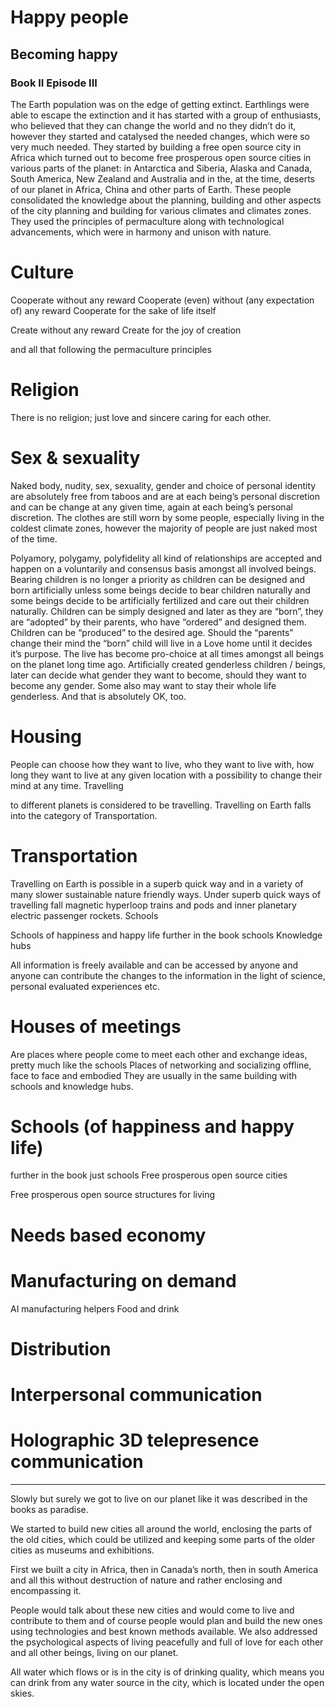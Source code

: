 # Happy people
## Becoming happy
### Book II Episode III



The Earth population was on the edge of getting extinct. Earthlings were able to escape the extinction and it has started with a group of enthusiasts, who believed that they can change the world and no they didn’t do it, however they started and catalysed the needed changes, which were so very much needed. 
They started by building a free open source city in Africa which turned out to become free prosperous open source cities in various parts of the planet: in Antarctica and Siberia, Alaska and Canada, South America, New Zealand and Australia and in the, at the time, deserts of our planet in Africa, China and other parts of Earth.
These people consolidated the knowledge about the planning, building and other aspects of the city planning and building for various climates and climates zones. 
They used the principles of permaculture along with technological advancements, which were in harmony and unison with nature.

# Culture

Cooperate without any reward
Cooperate (even) without (any expectation of) any reward
Cooperate for the sake of life itself

Create without any reward
Create for the joy of creation

and all that following the permaculture principles

# Religion

There is no religion; just love and sincere caring for each other.

# Sex & sexuality

Naked body, nudity, sex, sexuality, gender and choice of personal identity are absolutely free from taboos and are at each being’s personal discretion and can be change at any given time, again at each being’s personal discretion. The clothes are still worn by some people, especially living in the coldest climate zones, however the majority of people are just naked most of the time. 

Polyamory, polygamy, polyfidelity all kind of relationships are accepted and happen on a voluntarily and consensus basis amongst all involved beings.
Bearing children is no longer a priority as children can be designed and born artificially unless some beings decide to bear children naturally and some beings decide to be artificially fertilized and care out their children naturally. Children can be simply designed and later as they are “born”, they are “adopted” by their parents, who have “ordered” and designed them.
Children can be “produced” to the desired age. Should the “parents” change their mind the “born” child will live in a Love home until it decides it’s purpose.
The live has become pro-choice at all times amongst all beings on the planet long time ago.
Artificially created genderless children / beings, later can decide what gender they want to become, should they want to become any gender. Some also may want to stay their whole life genderless. And that is absolutely OK, too.


# Housing

People can choose how they want to live, who they want to live with, how long they want to live at any given location with a possibility to change their mind at any time. 
Travelling

to different planets is considered to be travelling. Travelling on Earth falls into the category of Transportation.

# Transportation

Travelling on Earth is possible in a superb quick way and in a variety of many slower sustainable nature friendly ways. 
Under superb quick ways of travelling fall magnetic hyperloop trains and pods and inner planetary electric passenger rockets. 
Schools

Schools of happiness and happy life further in the book schools
Knowledge hubs

All information is freely available and can be accessed by anyone and anyone can contribute the changes to the information in the light of science, personal evaluated experiences etc. 

# Houses of meetings

Are places where people come to meet each other and exchange ideas, pretty much like the schools
Places of networking and socializing offline, face to face and embodied
They are usually in the same building with schools and knowledge hubs.

# Schools (of happiness and happy life)

further in the book just schools
Free prosperous open source cities

Free prosperous open source structures for living 

# Needs based economy

# Manufacturing on demand

AI manufacturing helpers 
Food and drink

# Distribution

# Interpersonal communication 

# Holographic 3D telepresence communication 


****************

Slowly but surely we got to live on our planet like it was described in the books as paradise. 

We started to build new cities all around the world, enclosing the parts of the old cities, which could be utilized and keeping some parts of the older cities as museums and exhibitions. 

First we built a city in Africa, then in Canada’s north, then in south America and all this without destruction of nature and rather enclosing and encompassing it.

People would talk about these new cities and would come to live and contribute to them and of course people would plan and build the new ones using technologies and best known methods available.
We also addressed the psychological aspects of living peacefully and full of love for each other and all other beings, living on our planet. 

All water which flows or is in the city is of drinking quality, which means you can drink from any water source in the city, which is located under the open skies.
 
